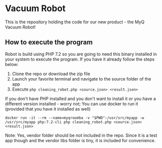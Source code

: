 # Vacuum Robot

This is the repository holding the code for our new product - the MyQ Vacuum Robot!

## How to execute the program
Robot is build using PHP 7.2 so you are going to need this binary installed in your system to execute the program. If you have it already follow the steps below:
 1. Clone the repo or download the zip file
 2. Launch your favorite terminal and navigate to the source folder of the app
 3. Execute `php cleaning_robot.php <source.json> <result.json>`

If you don't have PHP installed and you don't want to install it or you have a different version installed - worry not; You can use docker to run it (provided that you have it installed as well)

`docker run -it --rm --name=myqroomba -v "$PWD":/usr/src/myapp -w /usr/src/myapp php:7.2-cli php cleaning_robot.php <source.json> <result.json>`

Note: Yes, vendor folder should be not included in the repo. Since it is a test app though and the vendor libs folder is tiny, it is included for convenience.